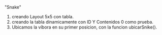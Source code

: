 "Snake"
1. creando Layout 5x5 con tabla.
2. creando la tabla dinamicamente con ID Y Contenidos 0 como prueba.
3. Ubicamos la víbora en su primer posicion, con la funcion ubicarSnike().
